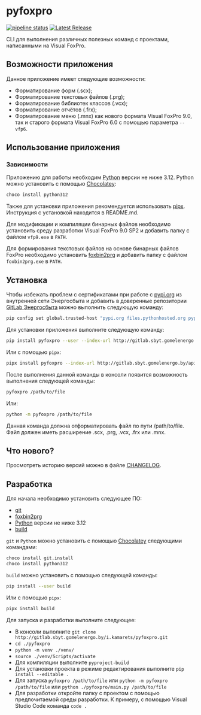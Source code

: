 # pyfoxpro

[![pipeline status](http://gitlab.sbyt.gomelenergo.by/i.kamarets/pyfoxpro/badges/master/pipeline.svg)](http://gitlab.sbyt.gomelenergo.by/i.kamarets/pyfoxpro/-/commits/master) 
[![Latest Release](http://gitlab.sbyt.gomelenergo.by/i.kamarets/pyfoxpro/-/badges/release.svg)](http://gitlab.sbyt.gomelenergo.by/i.kamarets/pyfoxpro/-/releases) 

CLI для выполнения различных полезных команд с проектами, написанными на Visual FoxPro.

## Возможности приложения

Данное приложение имеет следующие возможности:

* Форматирование форм (.scx);
* Форматирование текстовых файлов (.prg);
* Форматирование библиотек классов (.vcx);
* Форматирование отчётов (.frx);
* Форматирование меню (.mnx) как нового формата Visual FoxPro 9.0, так и старого формата Visual FoxPro 6.0 с помощью параметра `--vfp6`.

## Использование приложения

### Зависимости

Приложению для работы необходим [Python](https://www.python.org/) версии не ниже 3.12. Python можно установить с помощью [Chocolatey](https://chocolatey.org/):

``` bash
choco install python312
```

Также для установки приложения рекомендуется использовать [pipx](https://github.com/pypa/pipx). Инструкция с установкой находится в README.md.

Для модификации и компиляции бинарных файлов необходимо установить среду разработки Visual FoxPro 9.0 SP2 и добавить папку с файлом `vfp9.exe` в `PATH`.

Для формирования текстовых файлов на основе бинарных файлов FoxPro необходимо установить [foxbin2prg](https://github.com/fdbozzo/foxbin2prg) и добавить папку с файлом `foxbin2prg.exe` в `PATH`.

## Установка

Чтобы избежать проблем с сертификатами при работе с [pypi.org](https://pypi.org/) из внутренней сети Энергосбыта и добавить в доверенные репозитории [GitLab Энергосбыта](http://gitlab.sbyt.gomelenergo.by) можно выполнить следующую команду:

``` bash
pip config set global.trusted-host "pypi.org files.pythonhosted.org pypi.python.org gitlab.sbyt.gomelenergo.by"
```

Для установки приложения выполните следующую команду:

``` bash
pip install pyfoxpro --user --index-url http://gitlab.sbyt.gomelenergo.by/api/v4/projects/13/packages/pypi/simple
```

Или с помощью `pipx`:

``` bash
pipx install pyfoxpro --index-url http://gitlab.sbyt.gomelenergo.by/api/v4/projects/13/packages/pypi/simple
```

После выполнения данной команды в консоли появится возможность выполнения следующей команды:

``` bash
pyfoxpro /path/to/file
```

Или:

``` bash
python -m pyfoxpro /path/to/file
```

Данная команда должна отформатировать файл по пути /path/to/file. Файл должен иметь расширение .scx, .prg, .vcx, .frx или .mnx.

## Что нового?

Просмотреть историю версий можно в файле [CHANGELOG](/CHANGELOG.md).

## Разработка

Для начала необходимо установить следующее ПО:

* [git](https://git-scm.com/downloads)
* [foxbin2prg](https://github.com/fdbozzo/foxbin2prg)
* [Python](https://www.python.org/) версии не ниже 3.12
* [build](https://pypi.org/project/build/)

`git` и `Python` можно установить с помощью [Chocolatey](https://chocolatey.org/) следующими командами:

``` bash
choco install git.install
choco install python312
```

`build` можно установить с помощью следующей команды:

``` bash
pip install --user build
```

Или с помощью `pipx`:

``` bash
pipx install build
```

Для запуска и разработки выполните следующее:

* В консоли выполните ```git clone http://gitlab.sbyt.gomelenergo.by/i.kamarets/pyfoxpro.git```
* `cd ./pyfoxpro`
* `python -m venv ./venv/`
* `source ./venv/Scripts/activate`
* Для компиляции выполните `pyproject-build`
* Для установки проекта в режиме редактирования выполните `pip install --editable .`
* Для запуска `pyfoxpro /path/to/file` или `python -m pyfoxpro /path/to/file` или `python ./pyfoxpro/main.py /path/to/file`
* Для разработки откройте папку с проектом с помощью предпочитаемой среды разработки. К примеру, с помощью Visual Studio Code команда `code .`
